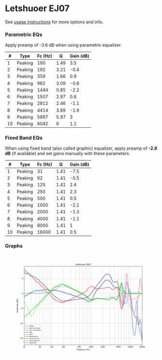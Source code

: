 # Letshuoer EJ07
See [usage instructions](https://github.com/jaakkopasanen/AutoEq#usage) for more options and info.

### Parametric EQs
Apply preamp of -3.6 dB when using parametric equalizer.

|   # | Type    |   Fc (Hz) |    Q |   Gain (dB) |
|-----|---------|-----------|------|-------------|
|   1 | Peaking |       190 | 1.49 |         3.5 |
|   2 | Peaking |       192 | 3.21 |        -0.4 |
|   3 | Peaking |       359 | 1.66 |         0.9 |
|   4 | Peaking |       962 | 3.09 |        -0.6 |
|   5 | Peaking |      1444 | 0.85 |        -2.2 |
|   6 | Peaking |      1507 | 2.97 |         0.6 |
|   7 | Peaking |      2812 | 2.46 |        -1.1 |
|   8 | Peaking |      4414 | 3.89 |        -1.9 |
|   9 | Peaking |      5897 | 5.97 |         3   |
|  10 | Peaking |      6042 | 6    |         1.1 |

### Fixed Band EQs
When using fixed band (also called graphic) equalizer, apply preamp of **-2.8 dB** (if available) and set gains manually with these parameters.

|   # | Type    |   Fc (Hz) |    Q |   Gain (dB) |
|-----|---------|-----------|------|-------------|
|   1 | Peaking |        31 | 1.41 |        -7.5 |
|   2 | Peaking |        62 | 1.41 |        -0.5 |
|   3 | Peaking |       125 | 1.41 |         2.4 |
|   4 | Peaking |       250 | 1.41 |         2.3 |
|   5 | Peaking |       500 | 1.41 |         0.5 |
|   6 | Peaking |      1000 | 1.41 |        -2.1 |
|   7 | Peaking |      2000 | 1.41 |        -1.3 |
|   8 | Peaking |      4000 | 1.41 |        -1.1 |
|   9 | Peaking |      8000 | 1.41 |         1   |
|  10 | Peaking |     16000 | 1.41 |         0.5 |

### Graphs
![](./Letshuoer%20EJ07.png)
